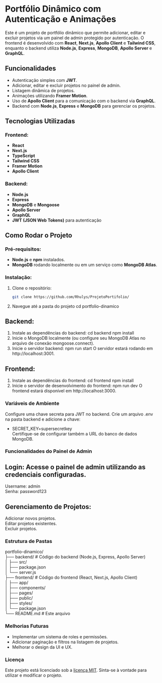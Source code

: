 # Portfólio Dinâmico com Autenticação e Animações

Este é um projeto de portfólio dinâmico que permite adicionar, editar e excluir projetos via um painel de admin protegido por autenticação. O frontend é desenvolvido com **React**, **Next.js**, **Apollo Client** e **Tailwind CSS**, enquanto o backend utiliza **Node.js**, **Express**, **MongoDB**, **Apollo Server** e **GraphQL**.

## Funcionalidades

- Autenticação simples com **JWT**.
- Adicionar, editar e excluir projetos no painel de admin.
- Listagem dinâmica de projetos.
- Animações utilizando **Framer Motion**.
- Uso de **Apollo Client** para a comunicação com o backend via **GraphQL**.
- Backend com **Node.js**, **Express** e **MongoDB** para gerenciar os projetos.

## Tecnologias Utilizadas

### Frontend:
- **React**
- **Next.js**
- **TypeScript**
- **Tailwind CSS**
- **Framer Motion**
- **Apollo Client**

### Backend:
- **Node.js**
- **Express**
- **MongoDB** e **Mongoose**
- **Apollo Server**
- **GraphQL**
- **JWT (JSON Web Tokens)** para autenticação

## Como Rodar o Projeto

### Pré-requisitos:

- **Node.js** e **npm** instalados.
- **MongoDB** rodando localmente ou em um serviço como **MongoDB Atlas**.

### Instalação:

1. Clone o repositório:
   ```bash
   git clone https://github.com/Rhulys/ProjetoPortifolio/
   
2. Navegue até a pasta do projeto
   cd portfolio-dinamico
   
## Backend:
1. Instale as dependências do backend:
   cd backend
   npm install
2. Inicie o MongoDB localmente (ou configure seu MongoDB Atlas no arquivo de conexão mongoose.connect).
3. Inicie o servidor backend:
   npm run start
   O servidor estará rodando em http://localhost:3001.

## Frontend:
1. Instale as dependências do frontend:
   cd frontend 
   npm install
2. Inicie o servidor de desenvolvimento do frontend:
   npm run dev
   O frontend estará disponível em http://localhost:3000.

### Variáveis de Ambiente
Configure uma chave secreta para JWT no backend. Crie um arquivo .env na pasta backend e adicione a chave:
   - SECRET_KEY=supersecretkey      
Certifique-se de configurar também a URL do banco de dados MongoDB.

### Funcionalidades do Painel de Admin
## Login: Acesse o painel de admin utilizando as credenciais configuradas.
  Username: admin <br/>
  Senha: password123

## Gerenciamento de Projetos:
  Adicionar novos projetos. <br/>
  Editar projetos existentes. <br/>
  Excluir projetos. <br/>

### Estrutura de Pastas
portfolio-dinamico/ <br/>
├── backend/        # Código do backend (Node.js, Express, Apollo Server) <br/>
│   ├── src/ <br/>
│   ├── package.json <br/>
│   └── server.js <br/>
├── frontend/     # Código do frontend (React, Next.js, Apollo Client) <br/>
│   ├── app/ <br/>
│   ├── components/ <br/>
│   ├── pages/ <br/>
│   ├── public/ <br/>
│   ├── styles/ <br/>
│   └── package.json <br/>
└── README.md        # Este arquivo

### Melhorias Futuras
  - Implementar um sistema de roles e permissões.
  - Adicionar paginação e filtros na listagem de projetos.
  - Melhorar o design da UI e UX.

### Licença
Este projeto está licenciado sob a [licença MIT](LICENSE). Sinta-se à vontade para utilizar e modificar o projeto.


